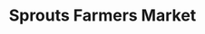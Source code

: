 ---
title: "Sprouts Farmers Market"
url: /broken-arrow/sprouts-farmers-market/
shop: supermarket
---
